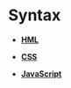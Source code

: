 # Syntax<a name="EN-US_TOPIC_0000001162414605"></a>

-   **[HML](hml.md)**  

-   **[CSS](css.md)**  

-   **[JavaScript](javascript.md)**  


